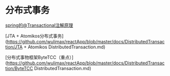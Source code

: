 # 分布式事务

[spring的@Transactional注解原理](https://github.com/wulimax/reactApp/blob/master/docs/DistributedTransaction/Spring-Transactional.md)

[JTA + Atomikos分布式事务](https://github.com/wulimax/reactApp/blob/master/docs/DistributedTransaction/JTA + Atomikos DistributedTransaction.md)

[分布式事物框架ByteTCC（重点）](https://github.com/wulimax/reactApp/blob/master/docs/DistributedTransaction/ByteTCC DistributedTransaction.md)
